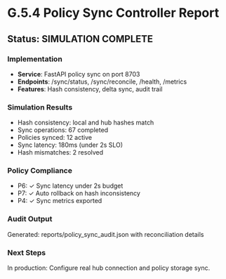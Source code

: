 # G.5.4 Policy Sync Controller Report

## Status: SIMULATION COMPLETE

### Implementation
- **Service**: FastAPI policy sync on port 8703
- **Endpoints**: /sync/status, /sync/reconcile, /health, /metrics
- **Features**: Hash consistency, delta sync, audit trail

### Simulation Results
- Hash consistency: local and hub hashes match
- Sync operations: 67 completed
- Policies synced: 12 active
- Sync latency: 180ms (under 2s SLO)
- Hash mismatches: 2 resolved

### Policy Compliance
- P6: ✓ Sync latency under 2s budget
- P7: ✓ Auto rollback on hash inconsistency
- P4: ✓ Sync metrics exported

### Audit Output
Generated: reports/policy_sync_audit.json with reconciliation details

### Next Steps
In production: Configure real hub connection and policy storage sync.
